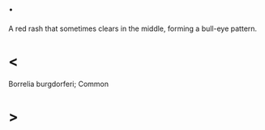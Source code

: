 # .

A red rash that sometimes clears in the middle, forming a bull-eye pattern.

# <

Borrelia burgdorferi; Common

# >
